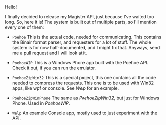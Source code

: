 Hello!

I finally decided to release my Magister API, just because I've waited too long. So, here it is! The system is built out of multiple parts, so I'll mention every one of them:

 - `Poehoe`
    This is the actual code, needed for communicating. This contains the Binair format parser, and requesters for a lot of stuff. The whole system is for now half-documented, and I might fix that. Anyways, send me a pull request and I will look at it.

 - `PoehoeWIP`
    This is a Windows Phone app built with the Poehoe API. Check it out, if you can run the emulator.

 - `PoehoeZipWin32`
    This is a special project, this one contains all the code needed to compress the requests. This one is to be used with Win32 apps, like wpf or console. See *Welp* for an example.

 - `PoehoeZipWinPhone`
    The same as *PoehoeZipWin32*, but just for Windows Phone. Used in *PoehoeWIP*.

 - `Welp`
     An example Console app, mostly used to just experiment with the API.


